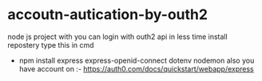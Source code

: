 # accoutn-autication-by-outh2
node js project with you can login with outh2 api in less time
install repostery type this in cmd 
  - npm install express express-openid-connect dotenv nodemon
also you have account on :- https://auth0.com/docs/quickstart/webapp/express
